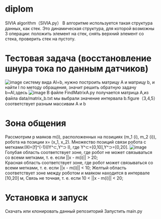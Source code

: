 # diplom
SIVIA algorithm（SIVIA.py）
В алгоритме используется такая структура данных, как стек. Это динамическая структура, для которой возможны 3 операции: положить элемент на стек, снять верхний элемент со стека, проверить стек на пустоту.

# Тестовая задача (восстановление шнура тока по данным датчиков)
![image](https://github.com/Li-Rui-QI/diplom/assets/25670502/1a7decd4-7e3b-4625-8e98-9ceaf6af26b0)
систему вида AI=b, нужно построить матрицу A и матрицу b, и найти I по методу обращения, значит решить обратную задачу b=AI,здесь
![image](https://github.com/Li-Rui-QI/diplom/assets/25670502/e89698b0-0fe7-4c38-9b67-bc5a243b191d)
В файле FindMatrixA.py получается матрица A,из файла data/matrix_b.txt мы выбрали значение интервала b.figure（3,4,5）соответствует разным массивам A и b

# Зона общения
Рассмотрим p маяков m(i), расположенных на позициях (m_1 (i), m_2 (i)),  робота на позиции  x= (x_1, x_2). Множество позиций связи робота с метками:IXI=[f]^(-1)(IY^⊂,Y^⊃ I), где Y^⊂=[0,10],Y^⊃=[0,20].
![image](https://github.com/Li-Rui-QI/diplom/assets/25670502/f04b1d04-4439-4894-b71f-eb5b5f339e05)
	Голубая область соответствует зоне, где робот не может связываться со всеми метками, т. е. если ||x - m(i)|| > 20;  
	Красная область соответствует зоне, где робот может связываться со всеми метками, т. е. если ||x - m(i)|| < 10;
	Желтый область соответствует зоне между роботом и маяком находится в интервале [10,20] м, Связь не точная, т. е. если 10 < ||x - m(i)|| < 20;

# Установка и запуск
Скачать или клонировать данный репозиторий
Запустить main.py
